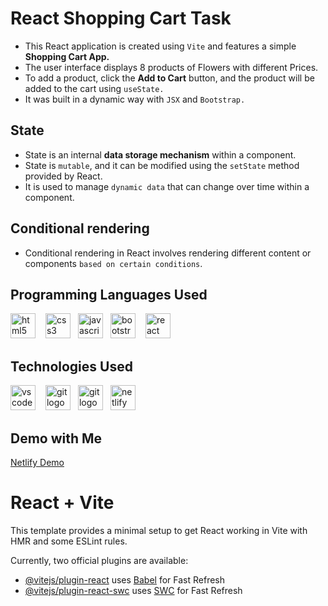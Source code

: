 # React Shopping Cart Task
   
   + This React application is created using `Vite` and features a simple **Shopping Cart App.**
   + The user interface displays 8 products of Flowers with different Prices. 
   + To add a product, click the **Add to Cart** button, and the product will be added to the cart using `useState.`
   + It was built in a dynamic way with `JSX` and `Bootstrap.`
  
  ## State 

   + State is an internal **data storage mechanism** within a component.
   + State is `mutable`, and it can be modified using the `setState` method provided by React.
   + It is used to manage `dynamic data` that can change over time within a component. 

 ## Conditional rendering 

   + Conditional rendering in React involves rendering different content or components `based on certain conditions`.


## Programming Languages Used

<div align="left" display="inline">
  <img src="https://cdn.jsdelivr.net/gh/devicons/devicon/icons/html5/html5-original.svg" height="40" alt="html5 logo"  />
  <img width="12" /><img src="https://cdn.jsdelivr.net/gh/devicons/devicon/icons/css3/css3-original.svg" height="40" alt="css3 logo"  /><img width="12" /><img src="https://cdn.jsdelivr.net/gh/devicons/devicon/icons/javascript/javascript-original.svg" height="40" alt="javascript logo"  /><img width="12" /><img src="https://cdn.jsdelivr.net/gh/devicons/devicon/icons/bootstrap/bootstrap-original.svg" height="40" alt="bootstrap logo"  /><img width="12" /> <img src="https://skillicons.dev/icons?i=react" height="40" alt="react logo"  />
</div>

## Technologies Used

<div align="left">
  <img src="https://cdn.simpleicons.org/visualstudiocode/007ACC" height="40" alt="vscode logo"  /><img width="12" /> <img src="https://cdn.simpleicons.org/git/F05032" height="40" alt="git logo"  /><img width="12" /><img src="https://cdn.simpleicons.org/github/007ACC" height="40" alt="git logo"  /><img width="12" /><img src="https://cdn.simpleicons.org/netlify/00C7B7" height="40" alt="netlify logo"  />
</div>

## Demo with Me

[Netlify Demo]()




# React + Vite

This template provides a minimal setup to get React working in Vite with HMR and some ESLint rules.

Currently, two official plugins are available:

- [@vitejs/plugin-react](https://github.com/vitejs/vite-plugin-react/blob/main/packages/plugin-react/README.md) uses [Babel](https://babeljs.io/) for Fast Refresh
- [@vitejs/plugin-react-swc](https://github.com/vitejs/vite-plugin-react-swc) uses [SWC](https://swc.rs/) for Fast Refresh
